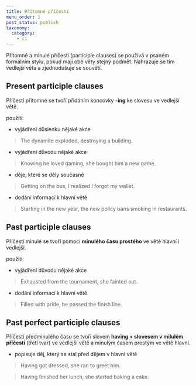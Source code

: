 ```yaml
---
title: Přítomné příčestí
menu_order: 1
post_status: publish
taxonomy:
  category:
    - c1
---
```


Přítomné a minulé příčestí (participle clauses) se používá v psaném formálním stylu, pokud mají obě věty stejný podmět. Nahrazuje se tím vedlejší věta a zjednodušuje se souvětí.

## Present participle clauses

Příčestí přítomné se tvoří přidáním koncovky **-ing** ke slovesu ve vedlejší větě.

použití:

- vyjádření důsledku nějaké akce

> The dynamite exploded, destroying a building.

- vyjádření důvodu nějaké akce

> Knowing he loved gaming, she bought him a new game.

- děje, které se děly současně

> Getting on the bus, I realized I forgot my wallet.

- dodání informací k hlavní větě

> Starting in the new year, the new policy bans smoking in restaurants.

## Past participle clauses

Příčestí minulé se tvoří pomocí **minulého času prostého** ve větě hlavní i vedlejší.

použití:

- vyjádření důvodu nějaké akce

> Exhausted from the tournament, she fainted out.

- dodání informací k hlavní větě

> Filled with pride, he passed the finish line.

## Past perfect participle clauses

Příčestí předminulého času se tvoří slovem **having + slovesem v milulém příčestí** (třetí tvar) ve vedlejší větě a minulým časem prostým ve větě hlavní.

- popisuje děj, který se stal před dějem v hlavní větě

> Having got dressed, she ran to greet him.

> Having finished her lunch, she started baking a cake.
